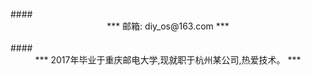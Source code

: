 <!-- ---
title: 关于
date: 2019-02-15 20:26:12
type: about
comments: false
--- -->
<!-- ```
{
    "名字":"LiosWong",
    "大学":"重庆邮电大学",
    "毕业时间":"2017",
    "籍贯":"安徽滁州",
    "职业":"Java后端程序员",
    "所在城市":"杭州",
    "技术博客":"http://blog.csdn.net/bat_os"
}
``` -->
<!-- ### <center>*** 路漫漫其修远兮 吾将上下而求索 ***</center>
 -->
<br/>
#### <center>*** 邮箱: diy_os@163.com  ***</center>
<br/>
#### <center>*** 2017年毕业于重庆邮电大学,现就职于杭州某公司,热爱技术。 ***</center>
<br/>
<!-- ![https://note.youdao.com/yws/api/personal/file/WEB19a5523c45b5e5c374edc3b760128a0b?method=download&shareKey=043b87e09d23b8fc20a7ac356ba27ccf](https://note.youdao.com/yws/api/personal/file/WEB19a5523c45b5e5c374edc3b760128a0b?method=download&shareKey=043b87e09d23b8fc20a7ac356ba27ccf) -->
<!-- #### 微信公众号 -->
<!-- #### wechat
![https://note.youdao.com/yws/api/personal/file/WEB7c594c5a343b10a8819b3fe6798b4aa7?method=download&shareKey=58a73be3d7c2fa42e49f2aa1ded2a800](https://note.youdao.com/yws/api/personal/file/WEB7c594c5a343b10a8819b3fe6798b4aa7?method=download&shareKey=58a73be3d7c2fa42e49f2aa1ded2a800)-->
